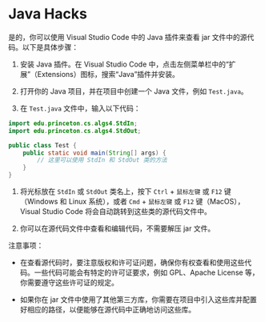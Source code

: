# Java Hacks

是的，你可以使用 Visual Studio Code 中的 Java 插件来查看 jar 文件中的源代码。以下是具体步骤：

1. 安装 Java 插件。在 Visual Studio Code 中，点击左侧菜单栏中的“扩展”（Extensions）图标，搜索“Java”插件并安装。

2. 打开你的 Java 项目，并在项目中创建一个 Java 文件，例如 `Test.java`。

3. 在 `Test.java` 文件中，输入以下代码：

```java
import edu.princeton.cs.algs4.StdIn;
import edu.princeton.cs.algs4.StdOut;

public class Test {
    public static void main(String[] args) {
        // 这里可以使用 StdIn 和 StdOut 类的方法
    }
}
```

   1. 将光标放在 `StdIn` 或 `StdOut` 类名上，按下 `Ctrl` + `鼠标左键` 或 `F12` 键（Windows 和 Linux 系统），或者 `Cmd` + `鼠标左键` 或 `F12` 键（MacOS），Visual Studio Code 将会自动跳转到这些类的源代码文件中。

   2. 你可以在源代码文件中查看和编辑代码，不需要解压 jar 文件。

注意事项：

- 在查看源代码时，要注意版权和许可证问题，确保你有权查看和使用这些代码。一些代码可能会有特定的许可证要求，例如 GPL、Apache License 等，你需要遵守这些许可证的规定。

- 如果你在 jar 文件中使用了其他第三方库，你需要在项目中引入这些库并配置好相应的路径，以便能够在源代码中正确地访问这些库。
